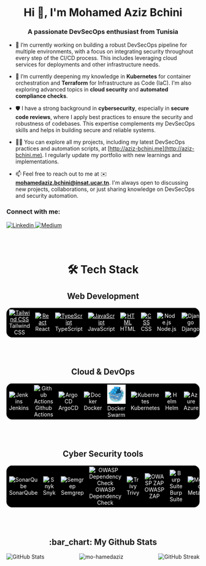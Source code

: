 <h1 align="center">Hi 👋, I'm Mohamed Aziz Bchini</h1>
<h3 align="center">A passionate DevSecOps enthusiast from Tunisia</h3>

- 🔭 I’m currently working on building a robust DevSecOps pipeline for multiple environments, with a focus on integrating security throughout every step of the CI/CD process. This includes leveraging cloud services for deployments and other infrastructure needs.

- 🌱 I’m currently deepening my knowledge in **Kubernetes** for container orchestration and **Terraform** for Infrastructure as Code (IaC). I'm also exploring advanced topics in **cloud security** and **automated compliance checks**.

- 🛡️ I have a strong background in **cybersecurity**, especially in **secure code reviews**, where I apply best practices to ensure the security and robustness of codebases. This expertise complements my DevSecOps skills and helps in building secure and reliable systems.

- 👨‍💻 You can explore all my projects, including my latest DevSecOps practices and automation scripts, at [http://aziz-bchini.me](http://aziz-bchini.me). I regularly update my portfolio with new learnings and implementations.

- 📫 Feel free to reach out to me at :envelope: **mohamedaziz.bchini@insat.ucar.tn**. I'm always open to discussing new projects, collaborations, or just sharing knowledge on DevSecOps and security automation.


<!--
<h3>📕 My Latest Blog Posts</h3>
BLOG-POST-LIST:START
BLOG-POST-LIST:END
-->

<h3 align="left">Connect with me:</h3>
<p align="left">
  <a href="https://www.linkedin.com/in/mohamed-aziz-bchini/" target="_blank">
    <img src="https://bentos.jkominovic.dev/api/v1/bento-cards?url=https%3A%2F%2Fwww.linkedin.com%2Fin%2Fmohamed-aziz-bchini%2F&subtitle=@Aziz+Bchini&size=square" alt="Linkedin">
  </a>
  <a href="https://medium.com/@mohamedaziz0801" target="_blank">
    <img src="https://bentos.jkominovic.dev/api/v1/bento-cards?url=https://www.medium.com&subtitle=@Aziz+Bchini&size=square" alt="Medium">
  </a>
</p>

<br><br>
<h1 align="center">🛠️ Tech Stack</h1>

<!-- flatten the web dev skills, to be like the cybersec section -->
<h2 align="center">Web Development</h2>

<div align="center">
<table style="background-color: black; color: white; border: none; border-radius: 15px; overflow: hidden;">
<!--   <thead>
    <tr>
      <th colspan="8" align="center" style="color: white;">Frontend</th>
    </tr>
  </thead> -->
  <tbody>
    <tr>
      <td align="center" style="border: none;">
        <a href="https://tailwindcss.com/" style="color: white;">
          <img src="https://cdn.worldvectorlogo.com/logos/tailwindcss.svg" width="50" height="50" alt="Tailwind CSS"/>
        </a>
        <br>Tailwind CSS
      </td>
      <td align="center" style="border: none;">
        <a href="https://reactjs.org/" style="color: white;">
          <img src="https://techstack-generator.vercel.app/react-icon.svg" alt="React" width="50" height="50"/>
        </a>
        <br>React
      </td>
      <td align="center" style="border: none;">
        <a href="https://www.typescriptlang.org/" style="color: white;">
          <img src="https://techstack-generator.vercel.app/ts-icon.svg" alt="TypeScript" width="50" height="50"/>
        </a>
        <br>TypeScript
      </td>
      <td align="center" style="border: none;">
        <a href="https://developer.mozilla.org/en-US/docs/Web/JavaScript" style="color: white;">
          <img src="https://techstack-generator.vercel.app/js-icon.svg" alt="JavaScript" width="50" height="50"/>
        </a>
        <br>JavaScript
      </td>
      <td align="center" style="border: none;">
        <a href="https://developer.mozilla.org/en-US/docs/Web/HTML" style="color: white;">
          <img src="https://cdn.worldvectorlogo.com/logos/html-1.svg" width="50" height="50" alt="HTML"/>
        </a>
        <br>HTML
      </td>
      <td align="center" style="border: none;">
        <a href="https://developer.mozilla.org/en-US/docs/Web/CSS" style="color: white;">
          <img src="https://cdn.worldvectorlogo.com/logos/css-3.svg" width="50" height="50" alt="CSS"/>
        </a>
        <br>CSS
      </td>
<!--     </tr>
  </tbody>
</table>
</div>
<div align="center">
<table style="background-color: black; color: white; border: none; border-radius: 15px; overflow: hidden;">
  <thead>
    <tr>
      <th colspan="5" align="center" style="color: white;">Backend</th>
    </tr>
  </thead>
  <tbody>
    <tr> -->
      <td align="center" style="border: none;">
        <img src="https://cdn.worldvectorlogo.com/logos/nodejs-icon.svg" width="50" height="50" alt="Node.js"/><br>Node.js
      </td>
      <td align="center" style="border: none;">
        <img src="https://techstack-generator.vercel.app/django-icon.svg" width="50" height="50" alt="Django"/><br>Django
      </td>
      <td align="center" style="border: none;">
        <img src="https://skillicons.dev/icons?i=flask" width="50" height="50" alt="Flask"/><br>Flask
      </td>
      <td align="center" style="border: none;">
        <img src="https://skillicons.dev/icons?i=express" width="50" height="50"/><br>Express
      </td>
      <td align="center" style="border: none;">
        <img src="https://skillicons.dev/icons?i=nestjs" width="50" height="50"/><br>NestJS
      </td>
<!--     </tr>
  </tbody>
</table>
</div>
<div align="center">
<table style="background-color: black; color: white; border: none; border-radius: 15px; overflow: hidden;">
  <thead>
    <tr>
      <th colspan="4" align="center" style="color: white;">Database</th>
    </tr>
  </thead>
  <tbody>
    <tr> -->
      <td align="center" style="border: none;">
        <img src="https://techstack-generator.vercel.app/mysql-icon.svg" alt="MySQL" width="50" height="50"/><br>MySQL
      </td>
      <td align="center" style="border: none;">
        <img src="https://skillicons.dev/icons?i=mongodb" alt="MongoDB" width="50" height="50"/><br>MongoDB
      </td>
      <td align="center" style="border: none;">
        <img src="https://skillicons.dev/icons?i=postgresql" alt="PostgreSQL" width="50" height="50"/><br>PostgreSQL
      </td>
      <td align="center" style="border: none;">
        <img src="https://upload.wikimedia.org/wikipedia/commons/9/99/Logo_M_SQL_Server.png" alt="MSSQL" width="100" height="40"/><br>MSSQL
      </td>
    </tr>
  </tbody>
</table>
</div>

<br><br>
<!-- flatten the Cloud & DevOps skills, to be like the cybersec section -->
<h2 align="center">Cloud & DevOps</h2>

<div align="center">
<table style="background-color: black; color: white; border: none; border-radius: 15px; overflow: hidden;">
<!--   <thead>
    <tr>
      <th colspan="3" align="center" style="color: white;">CI/CD Pipeline</th>
    </tr>
  </thead> -->
  <tbody>
    <tr>
      <td align="center" style="border: none;">
        <img src="https://skillicons.dev/icons?i=jenkins" alt="Jenkins" width="50" height="50"/><br>Jenkins
      </td>
      <td align="center" style="border: none;">
        <img src="https://skillicons.dev/icons?i=github" alt="Github Actions" width="50" height="50"/><br>Github Actions
      </td>
      <td align="center" style="border: none;">
        <img src="https://go-skill-icons.vercel.app/api/icons?i=argocd" alt="ArgoCD" width="50" height="50"/><br>ArgoCD
      </td>
<!--     </tr>
  </tbody>
</table>
</div>
<div align="center">
<table style="background-color: black; color: white; border: none; border-radius: 15px; overflow: hidden;">
  <thead>
    <tr>
      <th colspan="4" align="center" style="color: white;">Containerization & Orchestration</th>
    </tr>
  </thead>
  <tbody>
    <tr> -->
      <td align="center" style="border: none;">
        <img src="https://techstack-generator.vercel.app/docker-icon.svg" alt="Docker" width="50" height="50"/><br>Docker
      </td>
      <td align="center" style="border: none;">
        <img src="https://raw.githubusercontent.com/docker-library/docs/471fa6e4cb58062ccbf91afc111980f9c7004981/swarm/logo.png" alt="Docker Swarm" width="50" height="50"/><br>Docker Swarm
      </td>
      <td align="center" style="border: none;">
        <img src="https://techstack-generator.vercel.app/kubernetes-icon.svg" alt="Kubernetes" width="50" height="50"/><br>Kubernetes
      </td>
      <td align="center" style="border: none;">
        <img src="https://go-skill-icons.vercel.app/api/icons?i=helm" alt="Helm" width="50" height="50"/><br>Helm
      </td>
<!--     </tr>
  </tbody>
</table>
</div> -->
<!-- <div align="center">
  <table style="background-color: black; color: white; border: none; border-radius: 15px; overflow: hidden;">
    <tbody>
      <tr> -->
<!--         <td colspan="2" align="center" style="border: none;">
          <table style="background-color: black; color: white; border: none;">
            <thead>
              <tr>
                <th colspan="2" align="center" style="color: white;">Cloud Providers</th>
              </tr>
            </thead>
            <tbody>
              <tr> -->
                <td align="center" style="border: none;">
                  <img src="https://skillicons.dev/icons?i=azure" alt="Azure" width="50" height="50"/><br>Azure
                </td>
                <td align="center" style="border: none;">
                  <img src="https://techstack-generator.vercel.app/aws-icon.svg" alt="AWS" width="50" height="50"/><br>AWS
                </td>
<!--               </tr>
            </tbody>
          </table>
        </td>
        <td colspan="2" align="center" style="border: none;">
          <table style="background-color: black; color: white; border: none;">
            <thead>
              <tr>
                <th colspan="2" align="center" style="color: white;">Operating Systems</th>
              </tr>
            </thead>
            <tbody>
              <tr> -->
                <td align="center" style="border: none;">
                  <img src="https://skillicons.dev/icons?i=windows" alt="Windows" width="50" height="50"/><br>Windows
                </td>
                <td align="center" style="border: none;">
                  <img src="https://skillicons.dev/icons?i=linux" alt="Linux" width="50" height="50"/><br>Linux
                </td>
<!--               </tr>
            </tbody>
          </table>
        </td> -->
<!--       </tr>
    </tbody>
  </table>
</div>
<div align="center">
  <table style="background-color: black; color: white; border: none; border-radius: 15px; overflow: hidden;">
    <thead>
      <tr>
        <th colspan="3" align="center" style="color: white;">Infrastructure</th>
      </tr>
    </thead>
    <tbody>
      <tr>
        <td colspan="1" align="center" style="border: none;">
          <table style="background-color: black; color: white; border: none;">
            <thead>
              <tr>
                <th colspan="2" align="center" style="color: white;">IaC</th>
              </tr>
            </thead>
            <tbody>
              <tr> -->
                <td align="center" style="border: none;">
                  <img src="https://skillicons.dev/icons?i=terraform" alt="Terraform" width="50" height="50"/><br>Terraform
                </td>
                <td align="center" style="border: none;">
                  <img src="https://go-skill-icons.vercel.app/api/icons?i=vagrant" alt="Vagrant" width="50" height="50"/><br>Vagrant
                </td>
<!--               </tr>
            </tbody>
          </table>
        </td>
        <td colspan="1" align="center" style="border: none;">
          <table style="background-color: black; color: white; border: none;">
            <thead>
              <tr>
                <th colspan="3" align="center" style="color: white;">Configuration Management</th>
              </tr>
            </thead>
            <tbody>
              <tr> -->
                <td align="center" style="border: none;">
                  <img src="https://skillicons.dev/icons?i=ansible" alt="Windows" width="50" height="50"/><br>Ansible
                </td>
                <td align="center" style="border: none;">
                  <img src="https://encrypted-tbn0.gstatic.com/images?q=tbn:ANd9GcSoSO6KzOV-jFJxQWAw_iOR3C7P2iMXHf1MIEsi-zxsxjgYBmzz8Y9KBhkchA5IHWj_pCw&usqp=CAU" alt="Chef" width="50" height="50"/><br>Chef
                </td>
                <td align="center" style="border: none;">
                  <img src="https://www.goetas.com/img/services/puppet-logo.png" alt="Puppet" width="50" height="50"/><br>Puppet
                </td>
<!--               </tr>
            </tbody>
          </table>
        </td>
        <td colspan="1" align="center" style="border: none;">
          <table style="background-color: black; color: white; border: none;">
            <thead>
              <tr>
                <th colspan="2" align="center" style="color: white;">API Gateways</th>
              </tr>
            </thead>
            <tbody>
              <tr> -->
                <td align="center" style="border: none;">
                  <img src="https://go-skill-icons.vercel.app/api/icons?i=nginx" alt="Nginx" width="50" height="50"/><br>Nginx
                </td>
                <td align="center" style="border: none;">
                  <img src="https://media.trustradius.com/vendor-logos/2V/Hk/9T8XEAI88GT3.PNG" alt="Kong" width="50" height="50"/><br>Kong
                </td>
<!--               </tr>
            </tbody>
          </table>
        </td>
      </tr>
    </tbody>
  </table>
</div>
<div align="center">
<table style="background-color: black; color: white; border: none; border-radius: 15px; overflow: hidden;">
  <thead>
    <tr>
      <th colspan="2" align="center" style="color: white;">Monitoring & Logging</th>
    </tr>
  </thead>
  <tbody>
    <tr> -->
      <td align="center" style="border: none;">
        <img src="https://upload.wikimedia.org/wikipedia/commons/thumb/3/38/Prometheus_software_logo.svg/775px-Prometheus_software_logo.svg.png" alt="Prometheus" width="50" height="50"/><br>Prometheus
      </td>
      <td align="center" style="border: none;">
        <img src="https://go-skill-icons.vercel.app/api/icons?i=grafana" alt="Grafana" width="50" height="50"/><br>Grafana
      </td>
    </tr>
  </tbody>
</table>
</div>

<br><br>
<h2 align="center">Cyber Security tools</h2>

<div align="center">
<table style="background-color: black; color: white; border: none; border-radius: 15px; overflow: hidden;">
  <tbody>
    <tr>
      <td align="center" style="border: none;">
        <img src="https://cdn.worldvectorlogo.com/logos/sonarqube-1.svg" alt="SonarQube" width="50" height="50"/><br>SonarQube
      </td>
      <td align="center" style="border: none;">
        <img src="https://go-skill-icons.vercel.app/api/icons?i=snyk" alt="Snyk" width="50" height="50"/><br>Snyk
      </td>
      <td align="center" style="border: none;">
        <img src="https://lewisardern.gallerycdn.vsassets.io/extensions/lewisardern/semgrep-snippets/0.0.5/1648653552484/Microsoft.VisualStudio.Services.Icons.Default" alt="Semgrep" width="50" height="50"/><br>Semgrep
      </td>
      <td align="center" style="border: none;">
        <img src="https://dependency-check.gallerycdn.vsassets.io/extensions/dependency-check/dependencycheck/6.2.3/1712759779885/Microsoft.VisualStudio.Services.Icons.Default" alt="OWASP Dependency Check" width="50" height="50"/><br>OWASP Dependency Check
      </td>
      <td align="center" style="border: none;">
        <img src="https://appsecmap.com/images/d/Trivy.png" alt="Trivy" width="50" height="50"/><br>Trivy
      </td>
      <td align="center" style="border: none;">
        <img src="https://logos.bugcrowdusercontent.com/logos/2376/fdfa/651b17be/051e0245d787d1f71246d515e88a8564_zap256x256-oversize.png" alt="OWASP ZAP" width="50" height="50"/><br>OWASP ZAP
      </td>
      <td align="center" style="border: none;">
        <img src="https://w7.pngwing.com/pngs/276/718/png-transparent-burp-suite-alt-macos-bigsur-icon.png" alt="Burp Suite" width="50" height="50"/><br>Burp Suite
      </td>
      <td align="center" style="border: none;">
        <img src="https://atomrace.com/blog/wp-content/uploads/2017/10/metasploit-logo.png" alt="Metasploit" width="50" height="50"/><br>Metasploit
      </td>
      <td align="center" style="border: none;">
        <img src="https://avatars.githubusercontent.com/u/35606478?s=200&v=4" alt="DefectDojo" width="50" height="50"/><br>DefectDojo
      </td>
      <td align="center" style="border: none;">
        <img src="https://avatars.githubusercontent.com/u/40258585?s=280&v=4" alt="Dependency-Track" width="50" height="50"/><br>Dependency-Track
      </td>
      <td align="center" style="border: none;">
        <img src="https://upload.wikimedia.org/wikipedia/commons/8/80/HashiCorp_Logo_no_text.png" alt="HashiCorp Vault" width="50" height="50"/><br>HashiCorp Vault
      </td>
    </tr>
  </tbody>
</table>
</div>

<br><br>
<h2 align="center">:bar_chart: My Github Stats</h2>

<div id=github-stats align=center style="display: flex; justify-content: space-between;">
  <img src="https://myreadme.vercel.app/api/embed/mo-hamedaziz?panels=commitgraph" alt="GitHub Stats" style="height: 200px;" />
  <img src="https://github-readme-stats.vercel.app/api/top-langs?username=mo-hamedaziz&show_icons=true&locale=en&layout=compact" alt="mo-hamedaziz" style="height: 200px;" />
  <img src="https://streak-stats.demolab.com?user=mo-hamedaziz" alt="GitHub Streak" style="height: 200px;" />
</div>
